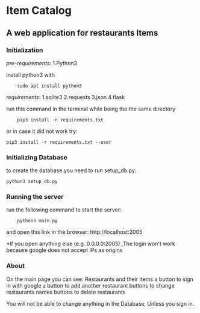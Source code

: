 # Item Catalog
## A web application for restaurants Items


### Initialization

*pre-requirements*:
    1.Python3

install python3 with

        sudo apt install python3

*requirements*:
    1.sqlite3
    2.requests
    3.json
    4.flask


run this command in the terminal while being the the same directory

        pip3 install -r requirements.txt

or in case it did not work try:

	pip3 install -r requirements.txt --user

### Initializing Database

to create the database you need to run setup_db.py:

	python3 setup_db.py

### Running the server

run the following command to start the server:

        python3 main.py

and open this link in the browser: http://localhost:2005

*If you open anything else (e.g. 0.0.0.0:2005) ,The login won't work
because google does not accept IPs as origins


### About

On the main page you can see:
    Restaurants and their Items
    a button to sign in with google
    a button to add another restaurant
    buttons to change restaurants names
    buttons to delete restaurants

You will not be able to change anything in the Database,
Unless you sign in.
